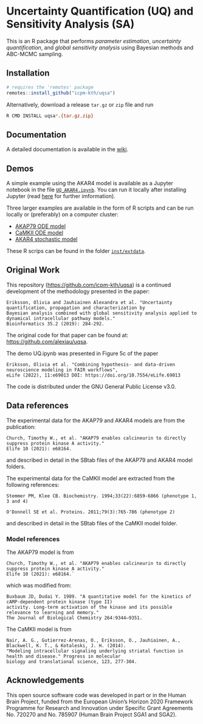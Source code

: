 # Uncertainty Quantification (UQ) and Sensitivity Analysis (SA)

This is an R package that performs *parameter estimation*,
*uncertainty quantification*, and *global sensitivity analysis* using
Bayesian methods and ABC-MCMC sampling.

## Installation

```R
# requires the 'remotes' package
remotes::install_github("icpm-kth/uqsa")
```

Alternatively, download a release `tar.gz` or `zip` file and run

```sh
R CMD INSTALL uqsa*.{tar.gz,zip}
```

## Documentation

A detailed documentation is available in the [wiki](https://github.com/icpm-kth/uqsa/wiki/Documentation).

## Demos

A simple example using the AKAR4 model is available as a Jupyter notebook in the file [`UQ_AKAR4.ipynb`](https://github.com/icpm-kth/uqsa/blob/master/UQ_AKAR4.ipynb). You can run it locally after installing Jupyter (read [here](https://jupyter.org/install) for further imformation).

Three larger examples are available in the form of R scripts and can be run locally or (preferably) on a computer cluster:
* [AKAP79 ODE model](https://github.com/icpm-kth/uqsa/blob/master/inst/extdata/AKAP79/runABCMCMC_AKAP79.R)
* [CaMKII ODE model](https://github.com/icpm-kth/uqsa/blob/master/inst/extdata/CaMKII/runABCMCMC_CaMKII.R)
* [AKAR4 stochastic model](https://github.com/icpm-kth/uqsa/blob/master/inst/extdata/AKAR4/runABCMCMC_AKAR4_withStochasticStimulation.R)
  
These R scrips can be found in the folder [`inst/extdata`](https://github.com/icpm-kth/uqsa/tree/master/inst/extdata).
  
## Original Work

This repository (https://github.com/icpm-kth/uqsa) is a continued development of the methodology presented in the paper:
```
Eriksson, Olivia and Jauhiainen Alexandra et al. "Uncertainty quantification, propagation and characterization by 
Bayesian analysis combined with global sensitivity analysis applied to dynamical intracellular pathway models." 
Bioinformatics 35.2 (2019): 284-292.
```
The original code for that paper can be found at: https://github.com/alexjau/uqsa.

The demo UQ.ipynb was presented in Figure 5c of the paper
```
Eriksson, Olivia et al. "Combining hypothesis- and data-driven neuroscience modeling in FAIR workflows", 
eLife (2022), 11:e69013 DOI: https://doi.org/10.7554/eLife.69013
```
 The code is distributed under the GNU General Public License v3.0.

## Data references

The experimental data for the AKAP79 and AKAR4 models are from the publication:
```
Church, Timothy W., et al. "AKAP79 enables calcineurin to directly suppress protein kinase A activity." 
Elife 10 (2021): e68164.
```
and described in detail in the SBtab files of the AKAP79 and AKAR4 model folders.

The experimental data for the CaMKII model are extracted from the following references:
```
Stemmer PM, Klee CB. Biochemistry. 1994;33(22):6859-6866 (phenotype 1, 3 and 4)
```
```
O'Donnell SE et al. Proteins. 2011;79(3):765-786 (phenotype 2)
```
and described in detail in the SBtab files of the CaMKII model folder.



### Model references

The AKAP79 model is from
```
Church, Timothy W., et al. "AKAP79 enables calcineurin to directly suppress protein kinase A activity." 
Elife 10 (2021): e68164.`

```
which was modified from:
```
Buxbaum JD, Dudai Y. 1989. "A quantitative model for the kinetics of cAMP-dependent protein kinase (type II) 
activity. Long-term activation of the kinase and its possible relevance to learning and memory." 
The Journal of Biological Chemistry 264:9344–9351.
```

The CaMKII model is from 
```
Nair, A. G., Gutierrez-Arenas, O., Eriksson, O., Jauhiainen, A., Blackwell, K. T., & Kotaleski, J. H. (2014).
"Modeling intracellular signaling underlying striatal function in health and disease." Progress in molecular
biology and translational science, 123, 277-304.

```


## Acknowledgements

This open source software code was developed in part or in the Human Brain Project, funded from the European Union’s Horizon 2020 Framework Programme for Research and Innovation under Specific Grant Agreements No. 720270 and No. 785907 (Human Brain Project SGA1 and SGA2).

